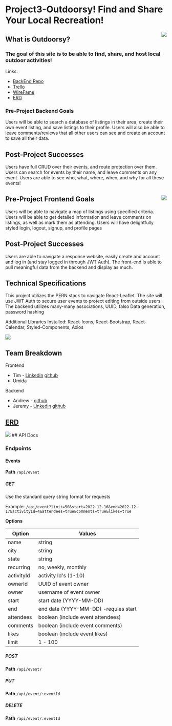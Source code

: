 # Project3-Outdoorsy! Find and Share Your Local Recreation!  
<img align="right" src="https://i.imgur.com/eT8bUCE.png">

## What is Outdoorsy? 
### The goal of this site is to be able to find, share, and host local outdoor activities!

Links: 
- [BackEnd Repo](https://github.com/madblocks/P3-Server)
- [Trello](https://trello.com/invite/b/bSpz8036/ATTIb79c5a79aa50bfc9a979b155474dfe22DEC96875/pet-adoption-board)
- [WireFame](https://drive.google.com/file/d/1njBBtG5Axwdqup8d-Aq2YHGc8ZznjbiP/view?usp=sharing)
- [ERD](https://lucid.app/lucidchart/bd8ed2ea-030a-494c-bbb9-2437d2ed3f76/edit?viewport_loc=-19%2C17%2C1955%2C1126%2C0_0&invitationId=inv_45d4522b-18bf-47db-9935-24a6b7d3e547)

### Pre-Project Backend Goals

Users will be able to search a database of listings in their area, create their own event listing, and save listings to their profile. Users will also be able to leave comments/reviews that all other users can see and create an account to save all their data. 

## Post-Project Successes

Users have full CRUD over their events, and route protection over them. Users can search for events by their name, and leave comments on any event. Users are able to see who, what, where, when, and why for all these events! 

## Pre-Project Frontend Goals <img align="right" src="https://i.imgur.com/FOe3fxam.png" />

Users will be able to navigate a map of listings using specified criteria. Users will be able to get detailed information and leave comments on listings, as well as mark them as attending. Users will have delightfully styled login, logout, signup, and profile pages

## Post-Project Successes

Users are able to navigate a response website, easily create and account and log in (and stay logged in through JWT Auth). The front-end is able to pull meaningful data from the backend and display as much. 

## Technical Specifications

This project utilizes the PERN stack to navigate React-Leaflet. The site will use JWT Auth to secure user events to protect editing from outside users. The backend utilizes many-many associations, UUID, falso Data generation, password hashing

Additional Libraries Installed: React-Icons, React-Bootstrap, React-Calendar, Styled-Components, Axios

<img src="https://i.imgur.com/As6eAaa.png"/>

## Team Breakdown
Frontend
- Tim - [Linkedin](https://www.linkedin.com/in/timothy-villanueva/)   [github](https://github.com/TimVillanueva)
- Umida

Backend
- Andrew - [github](https://github.com/madblocks)
- Jeremy - [Linkedin](https://www.linkedin.com/in/jeremyvillalva)   [github](GitHub.com/jbillaba)


## [ERD](https://lucid.app/lucidchart/bd8ed2ea-030a-494c-bbb9-2437d2ed3f76/edit?viewport_loc=-19%2C17%2C1955%2C1126%2C0_0&invitationId=inv_45d4522b-18bf-47db-9935-24a6b7d3e547)

<img src="https://i.imgur.com/lqn0C15.png"/>
## API Docs

### Endpoints

#### Events
**Path**  `/api/event`

##### GET 
Use the standard query string format for requests

Example: `/api/event?limit=50&start=2022-12-16&end=2022-12-17&activityId=4&attendees=true&comments=true&likes=true`

**Options**

| Option         | Values                               |
| -------------- | ------------------------------------ |
| name           | string                               |
| city           | string                               |
| state          | string                               |
| recurring      | no, weekly, monthly                  |
| activityId     | activity Id's (1-10)                 |
| ownerId        | UUID of event owner                  |
| owner          | username of event owner              |
| start          | start date (YYYY-MM-DD)              |
| end            | end date (YYYY-MM-DD) -requies start |
| attendees      | boolean (include event attendees)    |
| comments       | boolean (include event comments)     |
| likes          | boolean (include event likes)        |
| limit          | 1 - 100                              |

##### POST
**Path**  `/api/event/`

##### PUT
**Path**  `/api/event/:eventId`

##### DELETE
**Path**  `/api/event/:eventId`
